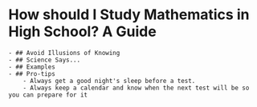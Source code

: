 # How should I Study Mathematics in High School? A Guide
	- ## Avoid Illusions of Knowing
	- ## Science Says...
	- ## Examples
	- ## Pro-tips
		- Always get a good night's sleep before a test.
		- Always keep a calendar and know when the next test will be so you can prepare for it